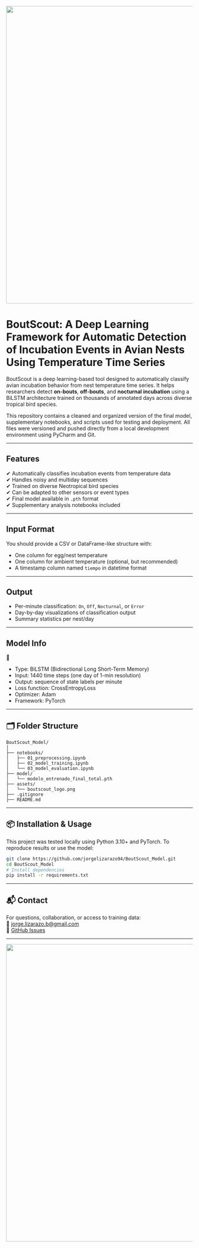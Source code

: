 <p align="center">
  <a href="https://wildlabs.net/" target="_blank">
    <img src="https://raw.githubusercontent.com/jorgelizarazo94/BoutScout_Model/blob/f8845ffe4c71b15f58223d48cdbd3a413e1a72d7/assets/logo_boutscout.png" width="800px" />
  </a>
</p>

# BoutScout: A Deep Learning Framework for Automatic Detection of Incubation Events in Avian Nests Using Temperature Time Series

BoutScout is a deep learning-based tool designed to automatically classify avian incubation behavior from nest temperature time series. It helps researchers detect **on-bouts**, **off-bouts**, and **nocturnal incubation** using a BiLSTM architecture trained on thousands of annotated days across diverse tropical bird species.

This repository contains a cleaned and organized version of the final model, supplementary notebooks, and scripts used for testing and deployment. All files were versioned and pushed directly from a local development environment using PyCharm and Git.

---

## Features

✔ Automatically classifies incubation events from temperature data  
✔ Handles noisy and multiday sequences  
✔ Trained on diverse Neotropical bird species  
✔ Can be adapted to other sensors or event types  
✔ Final model available in `.pth` format  
✔ Supplementary analysis notebooks included  

---

## Input Format

You should provide a CSV or DataFrame-like structure with:
- One column for egg/nest temperature
- One column for ambient temperature (optional, but recommended)
- A timestamp column named `tiempo` in datetime format

---

## Output

- Per-minute classification: `On`, `Off`, `Nocturnal`, or `Error`
- Day-by-day visualizations of classification output
- Summary statistics per nest/day

---

##  Model Info
🧠
- Type: BiLSTM (Bidirectional Long Short-Term Memory)
- Input: 1440 time steps (one day of 1-min resolution)
- Output: sequence of state labels per minute
- Loss function: CrossEntropyLoss
- Optimizer: Adam
- Framework: PyTorch

---

## 🗂️ Folder Structure

```
BoutScout_Model/
│
├── notebooks/
│   ├── 01_preprocessing.ipynb
│   ├── 02_model_training.ipynb
│   └── 03_model_evaluation.ipynb
├── model/
│   └── modelo_entrenado_final_total.pth
├── assets/
│   └── boutscout_logo.png
├── .gitignore
├── README.md
```

---

## 📦 Installation & Usage

This project was tested locally using Python 3.10+ and PyTorch. To reproduce results or use the model:

```bash
git clone https://github.com/jorgelizarazo94/BoutScout_Model.git
cd BoutScout_Model
# Install dependencies
pip install -r requirements.txt
```

---

## 📬 Contact

For questions, collaboration, or access to training data:  
📧 jorge.lizarazo.b@gmail.com  
🐛 [GitHub Issues](https://github.com/jorgelizarazo94/BoutScout_Model/issues)

---

<p align="center">
  <a href="https://wildlabs.net/" target="_blank">
    <img src="https://raw.githubusercontent.com/jorgelizarazo94/BoutScout_Model/blob/f8845ffe4c71b15f58223d48cdbd3a413e1a72d7/assets/logo.png" width="800px" />
  </a>
</p>